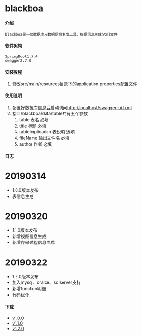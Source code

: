 # blackboa

#### 介绍
	blackboa是一款数据库元数据信息生成工具，根据信息生成html文件

#### 软件架构
	SpringBoot1.5.4
	swagger2.7.0


#### 安装教程

1. 修改src/main/resources目录下的application.properties配置文件


#### 使用说明

1. 配置好数据库信息后启动访问[http://localhost/swagger-ui.html](http://localhost/swagger-ui.html)
2. 接口/blackboa/data/table共有五个参数
	1. table 表名 必填
	2. title 标题 必填
	3. tableImplication 表说明 选填
	4. fileName 输出文件名 必填
	5. author 作者 必填

#### 日志

# 20190314 #
- 1.0.0版本发布
- 表信息生成

# 20190320 #
- 1.1.0版本发布
- 新增视图信息生成
- 新增存储过程信息生成

# 20190322 #
- 1.2.0版本发布
- 加入mysql、oralce、sqlserver支持
- 新增function明细
- 代码优化

#### 下载
- [v1.0.0](https://gitee.com/bendaxia/blackboa/releases/blackboa-v1.0.0)
- [v1.1.0](https://gitee.com/bendaxia/blackboa/releases/blackboa-v1.1.0) 
- [v1.2.0](https://gitee.com/bendaxia/blackboa/releases/blackboa-v1.2.0) 